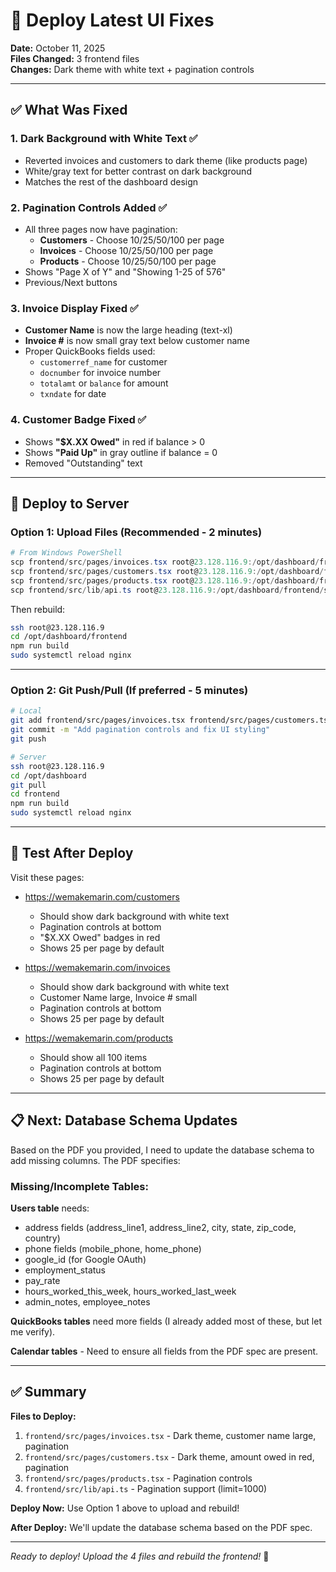 # 🚀 Deploy Latest UI Fixes

**Date:** October 11, 2025  
**Files Changed:** 3 frontend files  
**Changes:** Dark theme with white text + pagination controls

---

## ✅ What Was Fixed

### **1. Dark Background with White Text** ✅
- Reverted invoices and customers to dark theme (like products page)
- White/gray text for better contrast on dark background
- Matches the rest of the dashboard design

### **2. Pagination Controls Added** ✅
- All three pages now have pagination:
  - **Customers** - Choose 10/25/50/100 per page
  - **Invoices** - Choose 10/25/50/100 per page
  - **Products** - Choose 10/25/50/100 per page
- Shows "Page X of Y" and "Showing 1-25 of 576"
- Previous/Next buttons

### **3. Invoice Display Fixed** ✅
- **Customer Name** is now the large heading (text-xl)
- **Invoice #** is now small gray text below customer name
- Proper QuickBooks fields used:
  - `customerref_name` for customer
  - `docnumber` for invoice number
  - `totalamt` or `balance` for amount
  - `txndate` for date

### **4. Customer Badge Fixed** ✅
- Shows **"$X.XX Owed"** in red if balance > 0
- Shows **"Paid Up"** in gray outline if balance = 0
- Removed "Outstanding" text

---

## 🚀 Deploy to Server

### **Option 1: Upload Files** (Recommended - 2 minutes)

```powershell
# From Windows PowerShell
scp frontend/src/pages/invoices.tsx root@23.128.116.9:/opt/dashboard/frontend/src/pages/
scp frontend/src/pages/customers.tsx root@23.128.116.9:/opt/dashboard/frontend/src/pages/
scp frontend/src/pages/products.tsx root@23.128.116.9:/opt/dashboard/frontend/src/pages/
scp frontend/src/lib/api.ts root@23.128.116.9:/opt/dashboard/frontend/src/lib/
```

Then rebuild:
```bash
ssh root@23.128.116.9
cd /opt/dashboard/frontend
npm run build
sudo systemctl reload nginx
```

---

### **Option 2: Git Push/Pull** (If preferred - 5 minutes)

```bash
# Local
git add frontend/src/pages/invoices.tsx frontend/src/pages/customers.tsx frontend/src/pages/products.tsx frontend/src/lib/api.ts
git commit -m "Add pagination controls and fix UI styling"
git push

# Server
ssh root@23.128.116.9
cd /opt/dashboard
git pull
cd frontend
npm run build
sudo systemctl reload nginx
```

---

## 🧪 Test After Deploy

Visit these pages:
- https://wemakemarin.com/customers
  - Should show dark background with white text
  - Pagination controls at bottom
  - "$X.XX Owed" badges in red
  - Shows 25 per page by default

- https://wemakemarin.com/invoices
  - Should show dark background with white text
  - Customer Name large, Invoice # small
  - Pagination controls at bottom
  - Shows 25 per page by default

- https://wemakemarin.com/products
  - Should show all 100 items
  - Pagination controls at bottom
  - Shows 25 per page by default

---

## 📋 Next: Database Schema Updates

Based on the PDF you provided, I need to update the database schema to add missing columns. The PDF specifies:

### **Missing/Incomplete Tables:**

**Users table** needs:
- address fields (address_line1, address_line2, city, state, zip_code, country)
- phone fields (mobile_phone, home_phone)
- google_id (for Google OAuth)
- employment_status
- pay_rate
- hours_worked_this_week, hours_worked_last_week
- admin_notes, employee_notes

**QuickBooks tables** need more fields (I already added most of these, but let me verify).

**Calendar tables** - Need to ensure all fields from the PDF spec are present.

---

## ✅ Summary

**Files to Deploy:**
1. `frontend/src/pages/invoices.tsx` - Dark theme, customer name large, pagination
2. `frontend/src/pages/customers.tsx` - Dark theme, amount owed in red, pagination
3. `frontend/src/pages/products.tsx` - Pagination controls
4. `frontend/src/lib/api.ts` - Pagination support (limit=1000)

**Deploy Now:** Use Option 1 above to upload and rebuild!

**After Deploy:** We'll update the database schema based on the PDF spec.

---

*Ready to deploy! Upload the 4 files and rebuild the frontend!* 🚀
